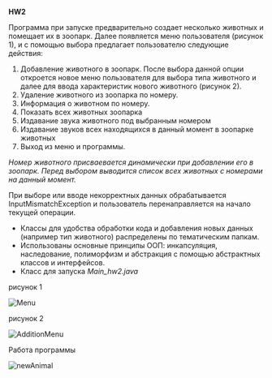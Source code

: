 **HW2**

Программа при запуске предварительно создает несколько животных и помещает их в зоопарк.
Далее появляется меню пользователя (рисунок 1), и с помощью выбора предлагает пользователю следующие действия:

1. Добавление животного в зоопарк. После выбора данной опции откроется новое меню пользователя для выбора типа животного
   и далее для ввода характеристик нового животного (рисунок 2).
2. Удаление животного из зоопарка по номеру.
3. Информация о животном по номеру.
4. Показать всех животных зоопарка
5. Издавание звука животного под выбранным номером
6. Издавание звуков всех находящихся в данный момент в зоопарке животных
7. Выход из меню и программы.

*Номер животного присваевается динамически при добавлении его в зоопарк. Перед выбором выводится список всех животных с
номерами на данный момент.*

При выборе или вводе некорректных данных обрабатывается InputMismatchException и пользователь перенаправляется на начало
текущей операции.

- Классы для удобства обработки кода и добавления новых данных (например тип животного) распределены по тематическим папкам.
- Использованы основные принципы ООП: инкапсуляция, наследование, полиморфизм и абстракция с помощью абстрактных
  классов и интерфейсов.
- Класс для запуска *Main_hw2.java*

рисунок 1

![Menu](https://user-images.githubusercontent.com/36072345/213877802-c3389b8a-6ce5-416a-96bb-860434d8d9e9.JPG)

рисунок 2

![AdditionMenu](https://user-images.githubusercontent.com/36072345/213877825-6bc889b7-65c9-4d40-b804-903578c2dd5e.JPG)

Работа программы

![newAnimal](https://user-images.githubusercontent.com/36072345/213877907-df34f606-d390-42b7-b1d4-4cd28b71a525.JPG)

